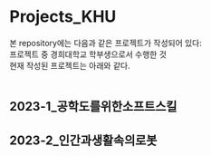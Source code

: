 # Projects_KHU
본 repository에는 다음과 같은 프로젝트가 작성되어 있다:<br>
프로젝트 중 경희대학교 학부생으로서 수행한 것<br>
현재 작성된 프로젝트는 아래와 같다.<br><br>
## 2023-1_공학도를위한소프트스킬

## 2023-2_인간과생활속의로봇
